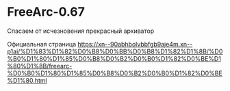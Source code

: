 # FreeArc-0.67
Спасаем от исчезновения прекрасный архиватор

Официальная страница https://xn--90abhbolvbbfgb9aje4m.xn--p1ai/%D1%83%D1%82%D0%B8%D0%BB%D0%B8%D1%82%D1%8B/%D0%B0%D1%80%D1%85%D0%B8%D0%B2%D0%B0%D1%82%D0%BE%D1%80%D1%8B/freearc-%D0%B0%D1%80%D1%85%D0%B8%D0%B2%D0%B0%D1%82%D0%BE%D1%80.html
